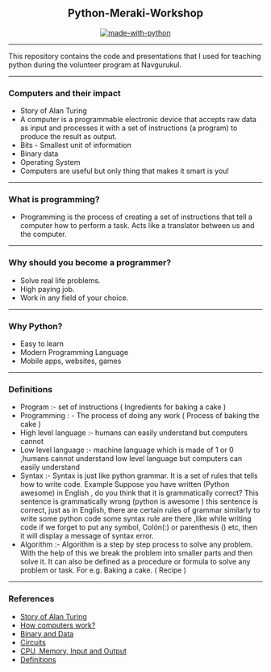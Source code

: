 <h2 align="center">Python-Meraki-Workshop</h2>
<div align="center">

[![made-with-python](https://img.shields.io/badge/Made%20with-Python-1f425f.svg)](https://www.python.org/)

</div>

------------------------------------------
This repository contains the code and presentations that I used for teaching python during the volunteer program at Navgurukul.

------------------------------------------
### Computers and their impact

- Story of Alan Turing
- A computer is a programmable electronic device that accepts raw data as input and processes it with a set of instructions (a program) to produce the result as output.
- Bits - Smallest unit of information
- Binary data
- Operating System
- Computers are useful but only thing that makes it smart is you!

------------------------------------------
### What is programming?

- Programming is the process of creating a set of instructions that tell a computer how to perform a task. Acts like a translator between us and the computer.

------------------------------------------
### Why should you become a programmer?

- Solve real life problems.
- High paying job.
- Work in any field of your choice.

------------------------------------------
### Why Python?

- Easy to learn
- Modern Programming Language
- Mobile apps, websites, games

------------------------------------------
### Definitions

- Program :- set of instructions ( Ingredients for baking a cake )
- Programming : - The process of doing any work ( Process of baking the cake )
- High level language :- humans can easily understand but computers cannot
- Low level language :-  machine language which is made of 1 or 0 ,humans cannot understand low level language but computers can easily understand
- Syntax :- Syntax is just like python grammar. It is a set of rules that tells how to write code. Example
Suppose you have written (Python awesome) in English , do you think that it is grammatically correct? This sentence is grammatically wrong (python is awesome ) this sentence is correct, just as in English, there are certain rules of grammar similarly to write some python code some syntax rule are there ,like while writing code if we forget to put any symbol, Colón(:) or parenthesis () etc, then it will display a message of syntax error.
- Algorithm :- Algorithm is a step by step process to solve any problem. With the help of this we break the problem into smaller parts and then solve it. It can also be defined as a procedure or formula to solve any problem or task.
For e.g. Baking a cake. ( Recipe )

------------------------------------------
### References
- [Story of Alan Turing](https://www.youtube.com/watch?v=gtRLmL70TH0)
- [How computers work?](https://www.khanacademy.org/computing/code-org/computers-and-the-internet/how-computers-work/v/khan-academy-and-codeorg-what-makes-a-computer-a-computer)
- [Binary and Data](https://www.khanacademy.org/computing/code-org/computers-and-the-internet/how-computers-work/v/khan-academy-and-codeorg-binary-data)
- [Circuits](https://www.khanacademy.org/computing/code-org/computers-and-the-internet/how-computers-work/v/khan-academy-and-codeorg-circuits-logic)
- [CPU, Memory, Input and Output](https://www.khanacademy.org/computing/code-org/computers-and-the-internet/how-computers-work/v/khan-academy-and-codeorg-cpu-memory-input-output)
- [Definitions](https://www.merakilearn.org/course/101/exercise/3547)
